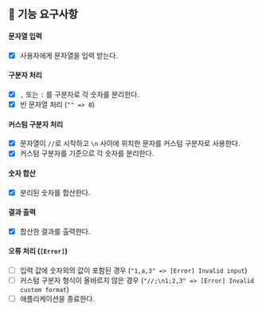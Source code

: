 ## 🎯 기능 요구사항

#### 문자열 입력

- [x] 사용자에게 문자열을 입력 받는다.

#### 구분자 처리

- [x] `,` 또는 `:` 를 구분자로 각 숫자를 분리한다.
- [x] 빈 문자열 처리 (`"" => 0`)

#### 커스텀 구분자 처리

- [x] 문자열이 `//`로 시작하고 `\n` 사이에 위치한 문자를 커스텀 구분자로 사용한다.
- [x] 커스텀 구분자를 기준으로 각 숫자를 분리한다.

#### 숫자 합산

- [x] 분리된 숫자를 합산한다.

#### 결과 출력

- [x] 합산한 결과를 출력한다.

#### 오류 처리 (`[Error]`)

- [ ] 입력 값에 숫자외의 값이 포함된 경우 (`"1,a,3" => [Error] Invalid input`)
- [ ] 커스텀 구분자 형식이 올바르지 않은 경우 (`"//;\n1;2,3" => [Error] Invalid custom format`)
- [ ] 애플리케이션을 종료한다.

